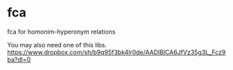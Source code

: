 # fca
fca for homonim-hyperonym relations

You may also need one of this libs. https://www.dropbox.com/sh/b9q95f3bk4lr0de/AADlBlCA6JfVz35g3L_Fcz9ba?dl=0
